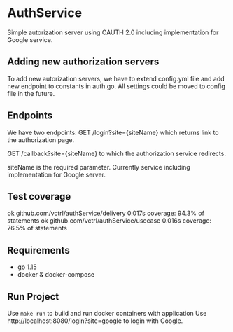 # AuthService

Simple autorization server using OAUTH 2.0 including implementation for Google service.

## Adding new authorization servers
To add new autorization servers, we have to extend config.yml file and add new endpoint to constants in auth.go. All settings could be moved to config file in the future.

## Endpoints
We have two endpoints:
GET /login?site={siteName} which returns link to the authorization page.

GET /callback?site={siteName} to which the authorization service redirects.

siteName is the required parameter. Currently service including implementation for Google server.

## Test coverage
ok      github.com/vctrl/authService/delivery   0.017s  coverage: 94.3% of statements
ok      github.com/vctrl/authService/usecase    0.016s  coverage: 76.5% of statements

## Requirements
- go 1.15
- docker & docker-compose

## Run Project
Use ```make run``` to build and run docker containers with application
Use http://localhost:8080/login?site=google to login with Google.
